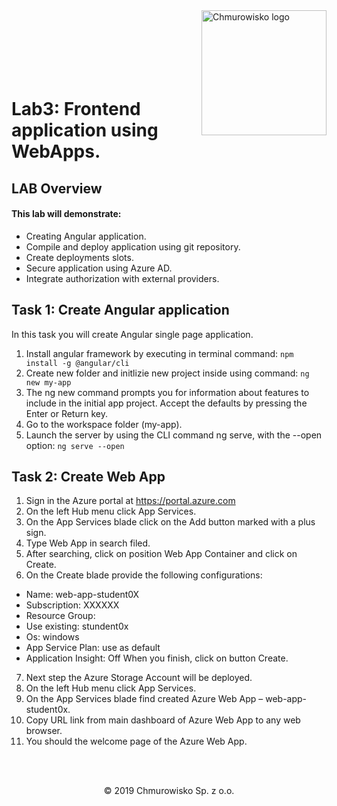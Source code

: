 <img src="../../img/logo.png" alt="Chmurowisko logo" width="200" align="right">
<br><br>
<br><br>
<br><br>

# Lab3: Frontend application using WebApps.

## LAB Overview

#### This lab will demonstrate:
* Creating Angular application.
* Compile and deploy application using git repository.
* Create deployments slots.
* Secure application using Azure AD.
* Integrate authorization with external providers.

## Task 1: Create Angular application 
In this task you will create Angular single page application.

1. Install angular framework by executing in terminal command: <code>npm install -g @angular/cli</code>
2. Create new folder and initlizie new project inside using command: <code>ng new my-app</code>
3. The ng new command prompts you for information about features to include in the initial app project. Accept the defaults by pressing the Enter or Return key.
4. Go to the workspace folder (my-app).
5. Launch the server by using the CLI command ng serve, with the --open option: <code>ng serve --open</code>

## Task 2: Create Web App
1.	Sign in the Azure portal at
https://portal.azure.com
2.	On the left Hub menu click App Services.
3.	On the App Services blade click on the Add button marked with a plus sign.
4.	Type Web App in search filed.
5.	After searching, click on position Web App Container and click on Create.
6.	On the Create blade provide the following configurations:
*	Name: web-app-student0X
*	Subscription: XXXXXX
*	Resource Group:
*	Use existing: stundent0x
*	Os: windows
*	App Service Plan: use as default
*	Application Insight: Off
When you finish, click on button Create.
7.	Next step the Azure Storage Account will be deployed.
8.	On the left Hub menu click App Services.
9.	On the App Services blade find created Azure Web App – web-app-student0x.
10.	Copy URL link from main dashboard of Azure Web App to any web browser.
11.	You should the welcome page of the Azure Web App.

<br><br>

<center><p>&copy; 2019 Chmurowisko Sp. z o.o.<p></center>
